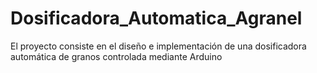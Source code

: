 # Dosificadora_Automatica_Agranel
El proyecto consiste en el diseño e implementación de una dosificadora automática de granos controlada mediante Arduino
